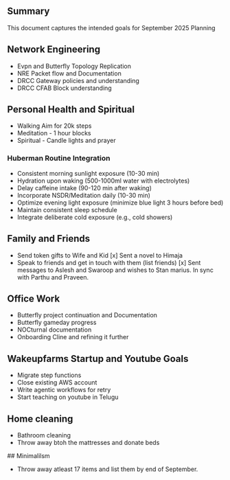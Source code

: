## Summary

This document captures the intended goals for September 2025 Planning

## Network Engineering

- Evpn and Butterfly Topology Replication
- NRE Packet flow and Documentation
- DRCC Gateway policies and understanding
- DRCC CFAB Block understanding

## Personal Health and Spiritual

- Walking Aim for 20k steps
- Meditation - 1 hour blocks
- Spiritual - Candle lights and prayer

### Huberman Routine Integration
- Consistent morning sunlight exposure (10-30 min)
- Hydration upon waking (500-1000ml water with electrolytes)
- Delay caffeine intake (90-120 min after waking)
- Incorporate NSDR/Meditation daily (10-30 min)
- Optimize evening light exposure (minimize blue light 3 hours before bed)
- Maintain consistent sleep schedule
- Integrate deliberate cold exposure (e.g., cold showers)

## Family and Friends

- Send token gifts to Wife and Kid
  [x] Sent a novel to Himaja 
- Speak to friends and get in touch with them (list friends)
  [x] Sent messages to Aslesh and Swaroop and wishes to Stan marius. In sync with Parthu and Praveen.

## Office Work

- Butterfly project continuation and Documentation
- Butterfly gameday progress
- NOCturnal documentation
- Onboarding Cline and refining it further

## Wakeupfarms Startup and Youtube Goals

- Migrate step functions
- Close existing AWS account
- Write agentic workflows for retry
- Start teaching on youtube in Telugu

## Home cleaning

- Bathroom cleaning
- Throw away btoh the mattresses and donate beds

## Minimalilsm

- Throw away atleast 17 items and list them by end of September.
